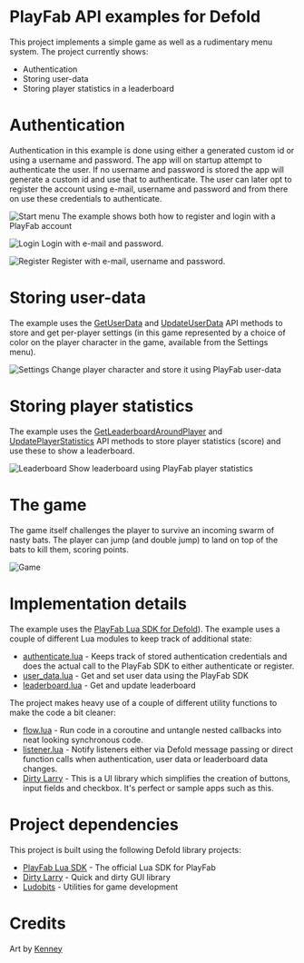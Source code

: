 # PlayFab API examples for Defold
This project implements a simple game as well as a rudimentary menu system. The project currently shows:

* Authentication
* Storing user-data
* Storing player statistics in a leaderboard

# Authentication
Authentication in this example is done using either a generated custom id or using a username and password. The app will on startup attempt to authenticate the user. If no username and password is stored the app will generate a custom id and use that to authenticate. The user can later opt to register the account using e-mail, username and password and from there on use these credentials to authenticate.

![Start menu](https://github.com/britzl/playfab_example/raw/master/docs/startmenu.png)
The example shows both how to register and login with a PlayFab account

![Login](https://github.com/britzl/playfab_example/raw/master/docs/login.png)
Login with e-mail and password.

![Register](https://github.com/britzl/playfab_example/raw/master/docs/register.png)
Register with e-mail, username and password.

# Storing user-data
The example uses the [GetUserData](https://api.playfab.com/Documentation/Client/method/GetUserData) and [UpdateUserData](https://api.playfab.com/Documentation/Client/method/UpdateUserData) API methods to store and get per-player settings (in this game represented by a choice of color on the player character in the game, available from the Settings menu).

![Settings](https://github.com/britzl/playfab_example/raw/master/docs/settings.png)
Change player character and store it using PlayFab user-data

# Storing player statistics
The example uses the [GetLeaderboardAroundPlayer](https://api.playfab.com/Documentation/Client/method/GetLeaderboardAroundPlayer) and [UpdatePlayerStatistics](https://api.playfab.com/Documentation/Client/method/UpdatePlayerStatistics) API methods to store player statistics (score) and use these to show a leaderboard.

![Leaderboard](https://github.com/britzl/playfab_example/raw/master/docs/leaderboard.png)
Show leaderboard using PlayFab player statistics

# The game
The game itself challenges the player to survive an incoming swarm of nasty bats. The player can jump (and double jump) to land on top of the bats to kill them, scoring points.

![Game](https://github.com/britzl/playfab_example/raw/master/docs/game.png)

# Implementation details
The example uses the [PlayFab Lua SDK for Defold](https://github.com/PlayFab/LuaSdk)). The example uses a couple of different Lua modules to keep track of additional state:

* [authenticate.lua](https://github.com/britzl/playfab_example/blob/master/example/playfab/authentication.lua) - Keeps track of stored authentication credentials and does the actual call to the PlayFab SDK to either authenticate or register.
* [user_data.lua](https://github.com/britzl/playfab_example/blob/master/example/playfab/user_data.lua) - Get and set user data using the PlayFab SDK
* [leaderboard.lua](https://github.com/britzl/playfab_example/blob/master/example/playfab/leaderboard.lua) - Get and update leaderboard

The project makes heavy use of a couple of different utility functions to make the code a bit cleaner:

* [flow.lua](https://github.com/britzl/ludobits/blob/master/ludobits/m/flow.lua) - Run code in a coroutine and untangle nested callbacks into neat looking synchronous code.
* [listener.lua](https://github.com/britzl/ludobits/blob/master/ludobits/m/listener.lua) - Notify listeners either via Defold message passing or direct function calls when authentication, user data or leaderboard data changes.
* [Dirty Larry](https://github.com/andsve/dirtylarry) - This is a UI library which simplifies the creation of buttons, input fields and checkbox. It's perfect or sample apps such as this.

# Project dependencies
This project is built using the following Defold library projects:

* [PlayFab Lua SDK](https://github.com/PlayFab/LuaSdk) - The official Lua SDK for PlayFab
* [Dirty Larry](https://github.com/andsve/dirtylarry) - Quick and dirty GUI library
* [Ludobits](https://github.com/britzl/ludobits) - Utilities for game development

# Credits
Art by [Kenney](http://www.kenney.nl)

